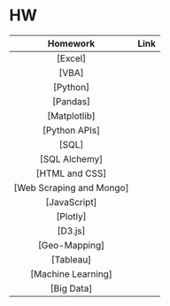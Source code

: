 # HW
| Homework  | Link  |
|:---:|:---:|
| [Excel]  |   |
| [VBA]  |   |
| [Python]  |   |
| [Pandas]  |   |
| [Matplotlib]  |   |
| [Python APIs]  |   |
| [SQL]  |   |
| [SQL Alchemy]  |   |
| [HTML and CSS]  |   |
| [Web Scraping and Mongo]  |   |
| [JavaScript]  |   |
| [Plotly]  |   |
| [D3.js]  |   |
| [Geo-Mapping]  |   |
| [Tableau]  |   |
| [Machine Learning]  |   |
| [Big Data] |   |